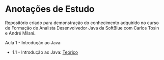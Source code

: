 # Anotações de Estudo
Repositório criado para demonstração do conhecimento adquirido no curso de Formação de Analista Desenvolvedor Java da SoftBlue  com Carlos Tosin e André Milani.

Aula 1 - Introdução ao Java
   - 1.1 - Introdução ao Java: <a href="./Teórico/Aula 1.1 - Introdução ao Java.md">Teórico</a>